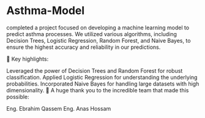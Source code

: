 # Asthma-Model
completed a project focused on developing a machine learning model to predict asthma processes. We utilized various algorithms, including Decision Trees, Logistic Regression, Random Forest, and Naive Bayes, to ensure the highest accuracy and reliability in our predictions.

🎯 Key highlights:

Leveraged the power of Decision Trees and Random Forest for robust classification.
Applied Logistic Regression for understanding the underlying probabilities.
Incorporated Naive Bayes for handling large datasets with high dimensionality.
🙌 A huge thank you to the incredible team that made this possible:

Eng. Ebrahim Qassem 
Eng. Anas Hossam 
